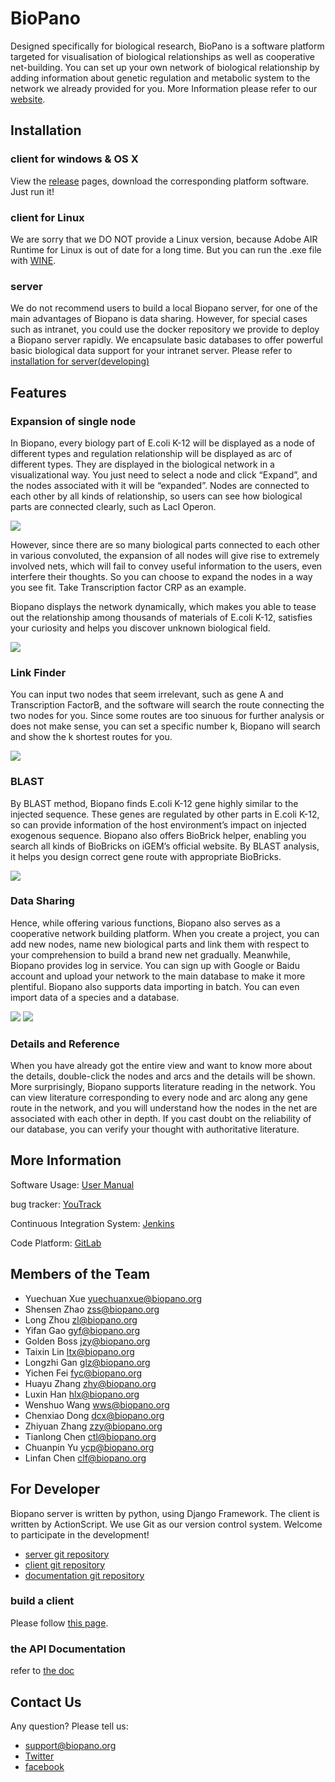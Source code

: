 # BioPano

Designed specifically for biological research, BioPano is a software platform targeted for visualisation of biological relationships as well as cooperative net-building. You can set up your own network of biological relationship by adding information about genetic regulation and metabolic system to the network we already provided for you. More Information please refer to our [website](http://www.biopano.org).

## Installation

### client for windows & OS X

View the [release](https://github.com/igemsoftware/USTC-Software_2014/releases) pages, download the corresponding platform software. Just run it!

### client for Linux

We are sorry that we DO NOT provide a Linux version, because Adobe AIR Runtime for Linux is out of date for a long time. But you can run the .exe file with [WINE](https://www.winehq.org).

### server

We do not recommend users to build a local Biopano server, for one of the main advantages of Biopano is data sharing. However, for special cases such as intranet, you could use the docker repository we provide to deploy a Biopano server rapidly. We encapsulate basic databases to offer powerful basic biological data support for your intranet server.
Please refer to [installation for server(developing)](./doc/install-server.md)

## Features

### Expansion of single node

In Biopano, every biology part of E.coli K-12 will be displayed as a node of different types and regulation relationship will be displayed as arc of different types. They are displayed in the biological network in a visualizational way. You just need to select a node and click “Expand”, and the nodes associated with it will be “expanded”. Nodes are connected to each other by all kinds of relationship, so users can see how biological parts are connected clearly, such as LacI Operon.

![](http://2014.igem.org/wiki/images/4/46/2014ustc-Feature-a.png)

However, since there are so many biological parts connected to each other in various convoluted, the expansion of all nodes will give rise to extremely involved nets, which will fail to convey useful information to the users, even interfere their thoughts. So you can choose to expand the nodes in a way you see fit. Take Transcription factor CRP as an example.

Biopano displays the network dynamically, which makes you able to tease out the relationship among thousands of materials of E.coli K-12, satisfies your curiosity and helps you discover unknown biological field.

![](http://2014.igem.org/wiki/images/9/9e/2014ustc-Feature-b.png)

### Link Finder

You can input two nodes that seem irrelevant, such as gene A and Transcription FactorB, and the software will search the route connecting the two nodes for you. Since some routes are too sinuous for further analysis or does not make sense, you can set a specific number k, Biopano will search and show the k shortest routes for you.

![](http://2014.igem.org/wiki/images/7/79/2014ustc-Feature-c.png)

### BLAST

By BLAST method, Biopano finds E.coli K-12 gene highly similar to the injected sequence. These genes are regulated by other parts in E.coli K-12, so can provide information of the host environment’s impact on injected exogenous sequence. Biopano also offers BioBrick helper, enabling you search all kinds of BioBricks on iGEM’s official website. By BLAST analysis, it helps you design correct gene route with appropriate BioBricks.

![](http://2014.igem.org/wiki/images/7/71/2014ustc-Feature-e.png)

### Data Sharing

Hence, while offering various functions, Biopano also serves as a cooperative network building platform. When you create a project, you can add new nodes, name new biological parts and link them with respect to your comprehension to build a brand new net gradually. Meanwhile, Biopano provides log in service. You can sign up with Google or Baidu account and upload your network to the main database to make it more plentiful. Biopano also supports data importing in batch. You can even import data of a species and a database.

![](http://2014.igem.org/wiki/images/2/2a/2014ustc-Feature-f.png)
![](http://2014.igem.org/wiki/images/5/57/2014ustc-Feature-g.png)

### Details and Reference

When you have already got the entire view and want to know more about the details, double-click the nodes and arcs and the details will be shown. More surprisingly, Biopano supports literature reading in the network. You can view literature corresponding to every node and arc along any gene route in the network, and you will understand how the nodes in the net are associated with each other in depth. If you cast doubt on the reliability of our database, you can verify your thought with authoritative literature.


## More Information

Software Usage: [User Manual](http://www.biopano.org/biopanohelp.pdf)

bug tracker: [YouTrack](http://bug.biopano.org/)

Continuous Integration System: [Jenkins](http://ci.biopano.org/)

Code Platform: [GitLab](http://dev/biopano.org/)

## Members of the Team

* Yuechuan Xue <yuechuanxue@biopano.org>
* Shensen Zhao <zss@biopano.org>
* Long Zhou <zl@biopano.org>
* Yifan Gao <gyf@biopano.org>
* Golden Boss <jzy@biopano.org>
* Taixin Lin <ltx@biopano.org>
* Longzhi Gan <glz@biopano.org>
* Yichen Fei <fyc@biopano.org>
* Huayu Zhang <zhy@biopano.org>
* Luxin Han <hlx@biopano.org>
* Wenshuo Wang <wws@biopano.org>
* Chenxiao Dong <dcx@biopano.org>
* Zhiyuan Zhang <zzy@biopano.org>
* Tianlong Chen <ctl@biopano.org>
* Chuanpin Yu <ycp@biopano.org>
* Linfan Chen <clf@biopano.org>

## For Developer

Biopano server is written by python, using Django Framework. The client is written by ActionScript. We use Git as our version control system. Welcome to participate in the development!

* [server git repository](http://dev.biopano.org/igem-ustc_software/igemserver)
* [client git repository](http://dev.biopano.org/igem-ustc_software/biopanoclient)
* [documentation git repository](http://dev.biopano.org/igem-ustc_software/biopanodoc)

### build a client

Please follow [this page](./doc/client-build.md).

### the API Documentation

refer to [the doc](./doc/REST-API.md)

## Contact Us

Any question? Please tell us:

* <support@biopano.org>
* [Twitter](https://twitter.com/USTC_Software)
* [facebook](https://www.facebook.com/USTCSoftware)